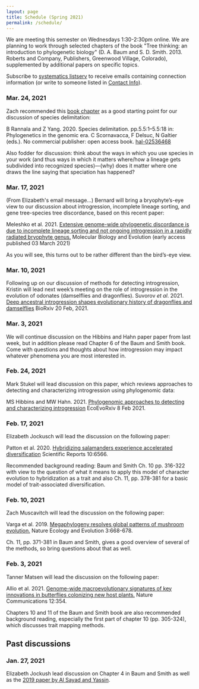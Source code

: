 ```yaml
---
layout: page
title: Schedule (Spring 2021)
permalink: /schedule/
---
```


We are meeting this semester on Wednesdays 1:30-2:30pm online. We are planning to work through selected chapters of the book "Tree thinking: an introduction to phylogenetic biology" (D. A. Baum and S. D. Smith. 2013. Roberts and Company, Publishers, Greenwood Village, Colorado), supplemented by additional papers on specific topics.

Subscribe to [systematics listserv](/systseminar/listserv/) to receive emails containing connection information (or write to someone listed in [Contact Info](/systseminar/contact-info/)).

### Mar. 24, 2021

Zach recommended this [book chapter](https://www.researchgate.net/publication/343920814_Species_delimitation) as a good starting point for our discussion of species delimitation:

B Rannala and Z Yang. 2020. Species delimitation. pp.5.5:1–5.5:18 in: Phylogenetics in the genomic era. C Scornavacca, F Delsuc, N Galtier (eds.). No commercial publisher: open access book. [hal-02536468](https://hal.archives-ouvertes.fr/hal-02536468)

Also fodder for discussion: think about the ways in which you use species in your work  (and thus ways in which it matters where/how a lineage gets subdivided into recognized species)—(why) does it matter where one draws the line saying that speciation has happened?

### Mar. 17, 2021

(From Elizabeth's email message...) Bernard will bring a bryophyte’s-eye view to our discussion about introgression, incomplete lineage sorting, and gene tree-species tree discordance, based on this recent paper:

Meleshko et al. 2021. [Extensive genome-wide phylogenetic discordance is due to incomplete lineage sorting and not ongoing introgression in a rapidly radiated bryophyte genus.](https://academic.oup.com/mbe/advance-article/doi/10.1093/molbev/msab063/6157842) Molecular Biology and Evolution (early access published 03 March 2021)

As you will see, this turns out to be rather different than the bird’s-eye view.
### Mar. 10, 2021

Following up on our discussion of methods for detecting introgression, Kristin will lead next week’s meeting on the role of introgression in the evolution of odonates (damselflies and dragonflies). Suvorov _et al_. 2021. [Deep ancestral introgression shapes evolutionary history of dragonflies and damselflies](https://doi.org/10.1101/2020.06.25.172619) BioRxiv 20 Feb, 2021.

### Mar. 3, 2021

We will continue discussion on the Hibbins and Hahn paper paper from last week, but in addition please read Chapter 6 of the Baum and Smith book. Come with questions and thoughts about how introgression may impact whatever phenomena you are most interested in.

### Feb. 24, 2021

Mark Stukel will lead discussion on this paper, which reviews approaches to detecting and characterizing introgression using phylogenomic data:

MS Hibbins and MW Hahn. 2021. [Phylogenomic approaches to detecting and characterizing introgression](https://doi.org/10.32942/osf.io/uahd8) EcoEvoRxiv 8 Feb 2021.

### Feb. 17, 2021

Elizabeth Jockusch will lead the discussion on the following paper:

Patton et al. 2020. [Hybridizing salamanders experience accelerated diversification](https://doi.org/10.1038/s41598-020-63378-w) Scientific Reports 10:6566.

Recommended background reading: Baum and Smith Ch. 10 pp. 316-322 with view to the question of what it means to apply this model of character evolution to hybridization as a trait and also Ch. 11, pp. 378-381 for a basic model of trait-associated diversification.

### Feb. 10, 2021

Zach Muscavitch will lead the discussion on the following paper:

Varga et al. 2019. [Megaphylogeny resolves global patterns of mushroom evolution.](https://doi.org/10.1038/s41559-019-0834-1) Nature Ecology and Evolution 3:668-678.

Ch. 11, pp. 371-381 in Baum and Smith, gives a good overview of several of the methods, so bring questions about that as well.

### Feb. 3, 2021

Tanner Matsen will lead the discussion on the following paper:

Allio et al. 2021. [Genome-wide macroevolutionary signatures of key innovations in butterflies colonizing new host plants.](https://doi.org/10.1038/s41467-020-20507-3) Nature Communications 12:354. 

Chapters 10 and 11 of the Baum and Smith book are also recommended background reading, especially the first part of chapter 10 (pp. 305-324), which discusses trait mapping methods.

## Past discussions

### Jan. 27, 2021

Elizabeth Jockush lead discussion on Chapter 4 in Baum and Smith as well as the [2019 paper by Al Sayad and Yassin](https://doi.org/10.1002/evl3.115).


